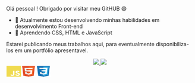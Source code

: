 Olá pessoal ! Obrigado por visitar meu GitHUB 😄

- 🔭 Atualmente estou desenvolvendo minhas habilidades em desenvolvimento Front-end
- 🌱 Aprendendo CSS, HTML e JavaScript

Estarei publicando meus trabalhos aqui, para eventualmente disponibiliza-los em um portfólio apresentavel.

<div align="center">
  <a href="https://github.com/JordanAyron">
  <img height="180em" src="https://github-readme-stats.vercel.app/api?username=JordanAyron&show_icons=true&theme=dark&include_all_commits=true&count_private=true"/>
  <img height="180em" src="https://github-readme-stats.vercel.app/api/top-langs/?username=JordanAyron&layout=compact&langs_count=7&theme=dark"/>
</div>
  
  
<div style="display: flex"><br>
  <img align="center" alt="Jordan-Js" height="30" width="40" src="https://raw.githubusercontent.com/devicons/devicon/master/icons/javascript/javascript-plain.svg">
  <img align="center" alt="Jordan-HTML" height="30" width="40" src="https://raw.githubusercontent.com/devicons/devicon/master/icons/html5/html5-original.svg">
  <img align="center" alt="Jordan-CSS" height="30" width="40" src="https://raw.githubusercontent.com/devicons/devicon/master/icons/css3/css3-original.svg">
</div>




<!--
**JordanAyron/JordanAyron** is a ✨ _special_ ✨ repository because its `README.md` (this file) appears on your GitHub profile.

Here are some ideas to get you started:

- 🔭 I’m currently working on ...
- 🌱 I’m currently learning ...
- 👯 I’m looking to collaborate on ...
- 🤔 I’m looking for help with ...
- 💬 Ask me about ...
- 📫 How to reach me: ...
- 😄 Pronouns: ...
- ⚡ Fun fact: ...
-->
